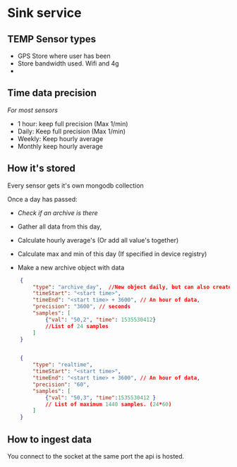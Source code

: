 # Sink service

## TEMP Sensor types
- GPS Store where user has been
- Store bandwidth used. Wifi and 4g
- 


## Time data precision
*For most sensors*

- 1 hour: keep full precision (Max 1/min)
- Daily: Keep full precision (Max 1/min)
- Weekly: Keep hourly average
- Monthly keep hourly average

## How it's stored
Every sensor gets it's own mongodb collection

Once a day has passed: 
- *Check if an archive is there*
- Gather all data from this day,
- Calculate hourly average's (Or add all value's together)
- Calculate max and min of this day (If specified in device registry)

- Make a new archive object with data

```json
    {
        "type": "archive_day",  //New object daily, but can also create archive_month
        "timeStart": "<start time>",
        "timeEnd": "<start time> + 3600", // An hour of data,
        "precision": "3600", // seconds
        "samples": [ 
            {"val": "50,2", "time": 1535530412}
            //List of 24 samples
        ]
    }


    {
        "type": "realtime",
        "timeStart": "<start time>",
        "timeEnd": "<start time> + 3600", // An hour of data,
        "precision": "60",
        "samples": [
            {"val": "50,3", "time":1535530412 }
            // List of maximum 1440 samples. (24*60)
        ]
    }
```


## How to ingest data
You connect to the socket at the same port the api is hosted.
